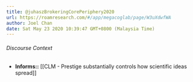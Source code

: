 ```yaml
---
title: @juhaszBrokeringCorePeriphery2020
url: https://roamresearch.com/#/app/megacoglab/page/W3uXdwfWA
author: Joel Chan
date: Sat May 23 2020 10:39:47 GMT+0800 (Malaysia Time)
---
```




###### Discourse Context

- **Informs::** [[CLM - Prestige substantially controls how scientific ideas spread]]
